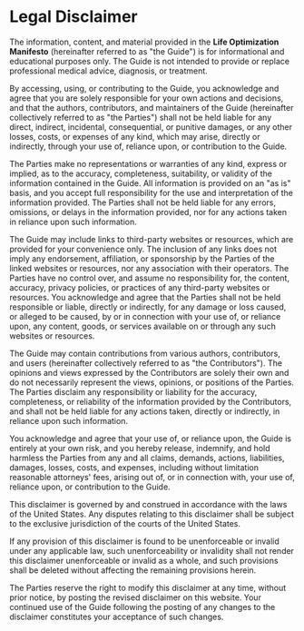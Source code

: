 # Legal Disclaimer

The information, content, and material provided in the **Life Optimization Manifesto** (hereinafter referred to as "the Guide") is for informational and educational purposes only. The Guide is not intended to provide or replace professional medical advice, diagnosis, or treatment.

By accessing, using, or contributing to the Guide, you acknowledge and agree that you are solely responsible for your own actions and decisions, and that the authors, contributors, and maintainers of the Guide (hereinafter collectively referred to as "the Parties") shall not be held liable for any direct, indirect, incidental, consequential, or punitive damages, or any other losses, costs, or expenses of any kind, which may arise, directly or indirectly, through your use of, reliance upon, or contribution to the Guide.

The Parties make no representations or warranties of any kind, express or implied, as to the accuracy, completeness, suitability, or validity of the information contained in the Guide. All information is provided on an "as is" basis, and you accept full responsibility for the use and interpretation of the information provided. The Parties shall not be held liable for any errors, omissions, or delays in the information provided, nor for any actions taken in reliance upon such information.

The Guide may include links to third-party websites or resources, which are provided for your convenience only. The inclusion of any links does not imply any endorsement, affiliation, or sponsorship by the Parties of the linked websites or resources, nor any association with their operators. The Parties have no control over, and assume no responsibility for, the content, accuracy, privacy policies, or practices of any third-party websites or resources. You acknowledge and agree that the Parties shall not be held responsible or liable, directly or indirectly, for any damage or loss caused, or alleged to be caused, by or in connection with your use of, or reliance upon, any content, goods, or services available on or through any such websites or resources.

The Guide may contain contributions from various authors, contributors, and users (hereinafter collectively referred to as "the Contributors"). The opinions and views expressed by the Contributors are solely their own and do not necessarily represent the views, opinions, or positions of the Parties. The Parties disclaim any responsibility or liability for the accuracy, completeness, or reliability of the information provided by the Contributors, and shall not be held liable for any actions taken, directly or indirectly, in reliance upon such information.

You acknowledge and agree that your use of, or reliance upon, the Guide is entirely at your own risk, and you hereby release, indemnify, and hold harmless the Parties from any and all claims, demands, actions, liabilities, damages, losses, costs, and expenses, including without limitation reasonable attorneys' fees, arising out of, or in connection with, your use of, reliance upon, or contribution to the Guide.

This disclaimer is governed by and construed in accordance with the laws of the United States. Any disputes relating to this disclaimer shall be subject to the exclusive jurisdiction of the courts of the United States.

If any provision of this disclaimer is found to be unenforceable or invalid under any applicable law, such unenforceability or invalidity shall not render this disclaimer unenforceable or invalid as a whole, and such provisions shall be deleted without affecting the remaining provisions herein.

The Parties reserve the right to modify this disclaimer at any time, without prior notice, by posting the revised disclaimer on this website. Your continued use of the Guide following the posting of any changes to the disclaimer constitutes your acceptance of such changes.
